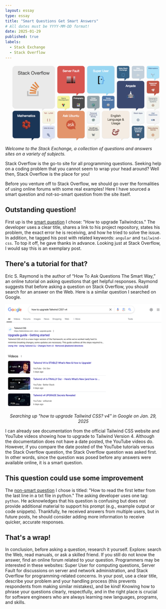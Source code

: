 ```yaml
---
layout: essay
type: essay
title: "Smart Questions Get Smart Answers"
# All dates must be YYYY-MM-DD format!
date: 2025-01-29
published: true
labels:
  - Stack Exchange
  - Stack Overflow
---
```


<div class="text-center p-4">
    <img width="600px" src="../img/stack_exchange.png" class="img-thumbnail" alt="Logos of some of the Stack Exchange sites" >
</div>

*Welcome to the Stack Exchange, a collection of questions and answers sites on a variety of subjects.*

Stack Overflow is the go-to site for all programming questions. Seeking help on a coding problem that you cannot seem to wrap your head around? Well then, Stack Overflow is the place for you!

Before you venture off to Stack Overflow, we should go over the formalities of using online forums with some real examples! Here I have sourced a smart question and not-so-smart question from the site itself. 

## Outstanding question!

First up is the [smart question](https://stackoverflow.com/questions/79380519/how-to-upgrade-tailwindcss) I chose: "How to upgrade Tailwindcss." The developer uses a clear title, shares a link to his project repository, states his problem, the exact error he is receiving, and how he tried to solve the issue. In addition, he tagged his post with related keywords: ```angular``` and ```tailwind-css```. To top it off, he gave thanks in advance. Looking just at Stack Overflow, I would say this is an exemplary post. 

## There's a tutorial for that? 

Eric S. Raymond is the author of “How To Ask Questions The Smart Way,” an online tutorial on asking questions that get helpful responses. Raymond suggests that before asking a question on Stack Overflow, you should search for an answer on the Web. Here is a similar question I searched on Google. 

<div class="text-center p-4">
  <img width="700px" src="../img/googlesearch.png" class="img-thumbnail" alt='Searching up "how to upgrade Tailwind CSS? v4" in Google'>
</div>
<p style="text-align:center; font-style:italic;">
  Searching up "how to upgrade Tailwind CSS? v4" in Google on Jan. 29, 2025
</p>

I can already see documentation from the official Tailwind CSS website and YouTube videos showing how to upgrade to Tailwind Version 4. Although the documentation does not have a date posted, the YouTube videos do. However, if you compare the date posted of the YouTube tutorials versus the Stack Overflow question, the Stack Overflow question was asked first. In other words, since the question was posed before any answers were available online, it is a smart question. 

## This question could use some improvement

The [non-smart question](https://stackoverflow.com/questions/68627208/how-to-read-the-first-letter-from-the-last-line-in-a-txt-file-in-python) I chose is titled: "How to read the first letter from the last line in a txt file in python." The asking developer uses one tag: ```python```. He acknowledges that his question is confusing but does not provide additional material to support his prompt (e.g., example output or code snippets). Thankfully, he received answers from multiple users, but in future posts, he should consider adding more information to receive quicker, accurate responses. 

## That's a wrap!
In conclusion, before asking a question, research it yourself. Explore: search the Web, read manuals, or ask a skilled friend. If you still do not know the answer, find an online forum related to your question. Programmers may be interested in these websites: Super User for computing questions, Server Fault for discussions on server and network administration, and Stack Overflow for programming-related concerns. In your post, use a clear title, describe your problem and your handling process (this prevents respondents from making similar mistakes), and be kind! Knowing how to phrase your questions clearly, respectfully, and in the right place is crucial for software engineers who are always learning new languages, programs, and skills.
